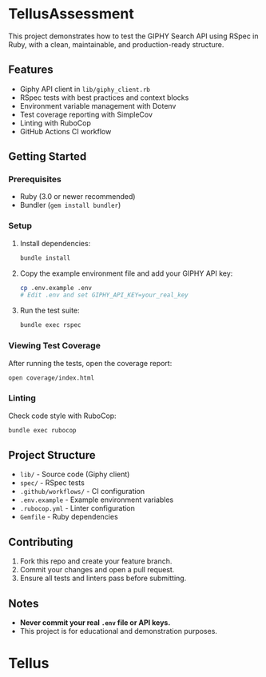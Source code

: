 
# TellusAssessment

This project demonstrates how to test the GIPHY Search API using RSpec in Ruby, with a clean, maintainable, and production-ready structure.

## Features
- Giphy API client in `lib/giphy_client.rb`
- RSpec tests with best practices and context blocks
- Environment variable management with Dotenv
- Test coverage reporting with SimpleCov
- Linting with RuboCop
- GitHub Actions CI workflow

## Getting Started

### Prerequisites
- Ruby (3.0 or newer recommended)
- Bundler (`gem install bundler`)

### Setup
1. Install dependencies:
   ```sh
   bundle install
   ```
2. Copy the example environment file and add your GIPHY API key:
   ```sh
   cp .env.example .env
   # Edit .env and set GIPHY_API_KEY=your_real_key
   ```
3. Run the test suite:
   ```sh
   bundle exec rspec
   ```

### Viewing Test Coverage
After running the tests, open the coverage report:
```sh
open coverage/index.html
```

### Linting
Check code style with RuboCop:
```sh
bundle exec rubocop
```

## Project Structure
- `lib/` - Source code (Giphy client)
- `spec/` - RSpec tests
- `.github/workflows/` - CI configuration
- `.env.example` - Example environment variables
- `.rubocop.yml` - Linter configuration
- `Gemfile` - Ruby dependencies

## Contributing
1. Fork this repo and create your feature branch.
2. Commit your changes and open a pull request.
3. Ensure all tests and linters pass before submitting.

## Notes
- **Never commit your real `.env` file or API keys.**
- This project is for educational and demonstration purposes.
# Tellus